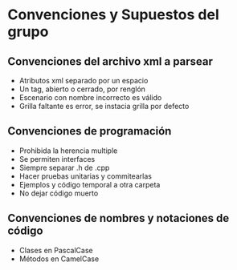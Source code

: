 # Convenciones y Supuestos del grupo #
## Convenciones del archivo xml a parsear ##
  * Atributos xml separado por un espacio
  * Un tag, abierto o cerrado, por renglón
  * Escenario con nombre incorrecto es válido
  * Grilla faltante es error, se instacia grilla por defecto
## Convenciones de programación ##
  * Prohibida la herencia multiple
  * Se permiten interfaces
  * Siempre separar .h de .cpp
  * Hacer pruebas unitarias y commitearlas
  * Ejemplos y código temporal a otra carpeta
  * No dejar código muerto
## Convenciones de nombres y notaciones de código ##
  * Clases en PascalCase
  * Métodos en CamelCase